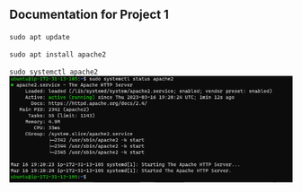 ## Documentation for Project 1

`sudo apt update`

`sudo apt install apache2`

`sudo systemctl apache2`
![apache-server-success](./Images/apache_server_success.png)